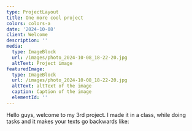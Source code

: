 ```yaml
---
type: ProjectLayout
title: One more cool project
colors: colors-a
date: '2024-10-08'
client: Welcome
description: ''
media:
  type: ImageBlock
  url: /images/photo_2024-10-08_18-22-20.jpg
  altText: Project image
featuredImage:
  type: ImageBlock
  url: /images/photo_2024-10-08_18-22-20.jpg
  altText: altText of the image
  caption: Caption of the image
  elementId: ''
---
```

Hello guys, welcome to my 3rd project. I made it in a class,  while doing tasks and it makes your texts go backwards like:
